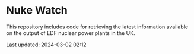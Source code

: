 # Nuke Watch

This repository includes code for retrieving the latest information available on the output of EDF nuclear power plants in the UK.

Last updated: 2024-03-02 02:12